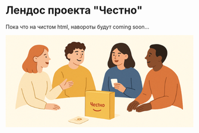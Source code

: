 # Лендос проекта "Честно"

Пока что на чистом html, навороты будут coming soon...

<img src="./img/people2.png">